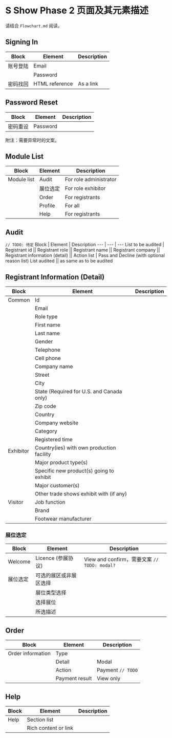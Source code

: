 # S Show Phase 2 页面及其元素描述
请结合 `Flowchart.md` 阅读。

## Signing In
Block | Element | Description
--- | --- | ---
账号登陆 | Email
|| Password
密码找回 | HTML reference | As a link

## Password Reset
Block | Element | Description
--- | --- | ---
密码重设 | Password

附注：需要异常时的文案。

## Module List
Block | Element | Description
--- | --- | ---
Module list | Audit | For role administrator
|| 展位选定 | For role exhibitor
|| Order | For registrants
|| Profile | For all
|| Help | For registrants

## Audit
`// TODO: 待定`
Block | Element | Description
--- | --- | ---
List to be audited | Registrant id
|| Registrant role
|| Registrant name
|| Registrant company
|| Registrant information (detail)
|| Action list | Pass and Decline (with optional reason list)
List audited || as same as to be audited

## Registrant Information (Detail)
Block | Element | Description
--- | --- | ---
Common | Id
|| Email
|| Role type
|| First name
|| Last name
|| Gender
|| Telephone
|| Cell phone
|| Company name
|| Street
|| City
|| State (Required for U.S. and Canada only)
|| Zip code
|| Country
|| Company website
|| Category
|| Registered time
Exhibitor | Country(ies) with own production facility
|| Major product type(s)
|| Specific new product(s) going to exhibit
|| Major customer(s)
|| Other trade shows exhibit with (if any)
Visitor | Job function
|| Brand
|| Footwear manufacturer

### 展位选定
Block | Element | Description
--- | --- | ---
Welcome | Licence (参展协议) | View and confirm，需要文案 `// TODO: modal?`
展位选定 | 可选的展区或非展区选择
|| 展位类型选择
|| 选择展位
|| 所选描述

## Order
Block | Element | Description
--- | --- | ---
Order information | Type
|| Detail | Modal
|| Action | Payment `// TODO`
|| Payment result | View only

## Help
Block | Element | Description
--- | --- | ---
Help | Section list
|| Rich content or link
